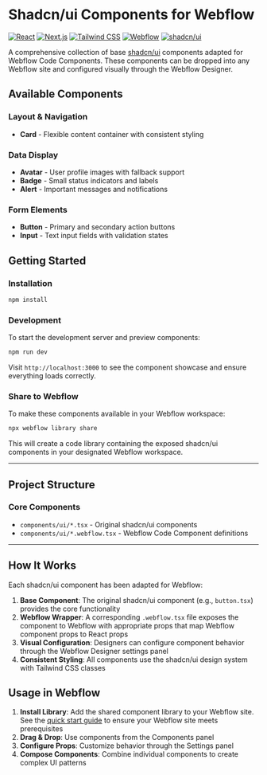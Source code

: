 # Shadcn/ui Components for Webflow

[![React](https://img.shields.io/badge/React-20232A?style=for-the-badge&logo=react&logoColor=61DAFB)]()
[![Next.js](https://img.shields.io/badge/Next.js-000000?style=for-the-badge&logo=nextdotjs&logoColor=white)]()
[![Tailwind CSS](https://img.shields.io/badge/Tailwind_CSS-38B2AC?style=for-the-badge&logo=tailwind-css&logoColor=white)]()
[![Webflow](https://img.shields.io/badge/Webflow-4353FF?style=for-the-badge&logo=webflow&logoColor=white)]()
[![shadcn/ui](https://img.shields.io/badge/shadcn%2Fui-000000?style=for-the-badge&logo=shadcnui&logoColor=white)]()

A comprehensive collection of base [shadcn/ui](https://ui.shadcn.com/) components adapted for Webflow Code Components. These components can be dropped into any Webflow site and configured visually through the Webflow Designer.

## Available Components

### Layout & Navigation
- **Card** - Flexible content container with consistent styling

### Data Display
- **Avatar** - User profile images with fallback support
- **Badge** - Small status indicators and labels
- **Alert** - Important messages and notifications

### Form Elements
- **Button** - Primary and secondary action buttons
- **Input** - Text input fields with validation states

## Getting Started

### Installation

```bash
npm install
```

### Development

To start the development server and preview components:

```bash
npm run dev
```

Visit `http://localhost:3000` to see the component showcase and ensure everything loads correctly.

### Share to Webflow

To make these components available in your Webflow workspace:

```bash
npx webflow library share
```

This will create a code library containing the exposed shadcn/ui components in your designated Webflow workspace.

---

## Project Structure

### Core Components
- `components/ui/*.tsx` - Original shadcn/ui components
- `components/ui/*.webflow.tsx` - Webflow Code Component definitions

---

## How It Works

Each shadcn/ui component has been adapted for Webflow:

1. **Base Component**: The original shadcn/ui component (e.g., `button.tsx`) provides the core functionality
2. **Webflow Wrapper**: A corresponding `.webflow.tsx` file exposes the component to Webflow with appropriate props that map Webflow component props to React props
3. **Visual Configuration**: Designers can configure component behavior through the Webflow Designer settings panel
4. **Consistent Styling**: All components use the shadcn/ui design system with Tailwind CSS classes

## Usage in Webflow

1. **Install Library**: Add the shared component library to your Webflow site. See the [quick start guide](https://developers.webflow.com/code-components/introduction/quick-start#before-you-start) to ensure your Webflow site meets prerequisites
2. **Drag & Drop**: Use components from the Components panel
3. **Configure Props**: Customize behavior through the Settings panel
5. **Compose Components**: Combine individual components to create complex UI patterns

